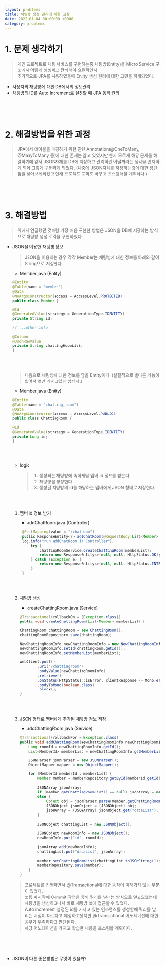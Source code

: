 ```yaml
---
layout: problems 
title: 채팅방 생성 관리에 대한 고찰 
date: 2022-01-04 00:00:00 +0900 
category: problems
---
```


# 1. 문제 생각하기

> 개인 프로젝트로 채팅 서비스를 구현하는중 채팅방(Entity)을 Micro Service 구조에서 어떻게 생성하고 관리해야 효율적인지  
> 추가적으로 JPA를 사용하였을때 Entity 생성 원리에 대한 고민을 하게되었다.

+ 사용자와 채팅방에 대한 DB에서의 정보관리
+ 채팅방의 ID를 Auto Increment로 설정할 때 JPA 동작 원리

<br><br><br>

# 2. 해결방법을 위한 과정

> JPA에서 테이블을 매핑하기 위한 관련 Annotation(@OneToMany, @ManyToMany 등)에 대한 존재는 알고 있었지만 왠지 모르게
> 해당 문제를 해결하기에 앞서 JSON자체를 DB에 저장하고 관리하면 어떨까라는 생각을 먼저하게 되어 그렇게 구현하게 되었다.
> (나중에 JSON자체를 저장하는것에 대한 장단점을 찾아보게되었고 현재 프로젝트 로직도 바꾸고 포스팅해볼 계획이다.)

<br><br><br>

# 3. 해결방법

> 위에서 언급했던 것처럼 가장 처음 구현한 방법은 JSON을 DB에 저장하는 방식으로 채팅방 생성 로직을 구현하였다.

+ JSON을 이용한 채팅방 정보
  > JSON을 이용하는 경우 각각 Member는 채팅방에 대한 정보를 아래와 같이 String으로 저장한다.

    + Member.java (Entity)

    ```java
    @Entity
    @Table(name = "member")
    @Data
    @NoArgsConstructor(access = AccessLevel.PROTECTED)
    public class Member {
  
    @Id
    @GeneratedValue(strategy = GenerationType.IDENTITY)
    private String id;
  
    // ...other info
  
    @Column
    @JsonRawValue
    private String chattingRoomList;  
    }
    ```

  <br><br>

  > 다음으로 채팅방에 대한 정보를 담을 Entity이다. (실질적으로 별다른 기능이 없어서 id만 가지고있는 상태다.)

    + Member.java (Entity)

    ```java
    @Entity
    @Table(name = "chatting_room")
    @Data
    @NoArgsConstructor(access = AccessLevel.PUBLIC)
    public class ChattingRoom {
  
    @Id
    @GeneratedValue(strategy = GenerationType.IDENTITY)
    private Long id;
    }
    ```

  <br><br>

    + logic
      > 1. 생성되는 채팅방에 속하게될 멤버 id 정보를 받는다.
      > 2. 채팅방을 생성한다.
      > 3. 생성된 채팅방의 id를 해당하는 멤버에게 JSON 형태로 저장한다.

  <br><br>

    1. 멤버 id 정보 받기
        + addChatRoom.java (Controller)

       ```java
        @PostMapping(value = "/chatroom")
        public ResponseEntity<?> addChatRoom(@RequestBody List<Member> memberList) {
        log.info("run addChatRoom in Controller");
            try {
                chattingRoomService.createChattingRoom(memberList);
                return new ResponseEntity<>(null, null, HttpStatus.OK);
            } catch (Exception e) {
                return new ResponseEntity<>(null, null, HttpStatus.INTERNAL_SERVER_ERROR);
            }
        }
        ```

  <br><br>

    2. 채팅방 생성
        + createChattingRoom.java (Service)

        ```java
        @Transactional(rollbackOn = {Exception.class})
        public void createChattingRoom(List<Member> memberList) {

        ChattingRoom chattingRoom = new ChattingRoom();
        chattingRoomRepository.save(chattingRoom);

        NewChattingRoomInfo newChattingRoomInfo = new NewChattingRoomInfo();
        newChattingRoomInfo.setId(chattingRoom.getId());
        newChattingRoomInfo.setMemberList(memberList);
        
        webClient.post()
                .uri("/chattingroom")
                .bodyValue(newChattingRoomInfo)
                .retrieve()
                .onStatus(HttpStatus::isError, clientResponse -> Mono.error(Exception::new))
                .bodyToMono(boolean.class)
                .block();
        }
        ```

  <br><br>

    3. JSON 형태로 멤버에게 추가된 채팅방 정보 저장
        + addChattingRoom.java (Service)

        ```java
        @Transactional(rollbackFor = Exception.class)
        public void addChattingRoom(NewChattingRoomInfo newChattingRoomInfo) throws ParseException {
            Long roomId = newChattingRoomInfo.getId();
            List<MemberId> memberList = newChattingRoomInfo.getMemberList();

            JSONParser jsonParser = new JSONParser();
            ObjectMapper mapper = new ObjectMapper();

            for (MemberId memberId : memberList) {
                Member member = memberRepository.getById(memberId.getId());
    
                JSONArray jsonArray;
                if (member.getChattingRoomList() == null) jsonArray = new JSONArray();
                else {
                    Object obj = jsonParser.parse(member.getChattingRoomList());
                    JSONObject jsonObject = (JSONObject) obj;
                    jsonArray = (JSONArray) jsonObject.get("dataList");
                }
    
                JSONObject chattingList = new JSONObject();
    
                JSONObject newRoomInfo = new JSONObject();
                newRoomInfo.put("id", roomId);
    
                jsonArray.add(newRoomInfo);
                chattingList.put("dataList", jsonArray);
    
                member.setChattingRoomList(chattingList.toJSONString());
                memberRepository.save(member);
            }
        }
        ```

  > 프로젝트를 진행하면서 @Transactional에 대한 동작이 이해가지 않는 부분이 있었다.   
  > 보통 마지막에 Commit 작업을 통해 쿼리를 날리는 방식으로 알고있었는데 채팅방을 생성하고나서 바로 채팅방 id에 접근할 수 있었다.  
  > Auto increment 설정된 id를 가지고 있는 인스턴스를 생성할때 쿼리를 날리는 시점이 다르다고 예상하고있지만 @Transactional 어노테이션에 대한 공부가 부족하다고 판단된다.  
  > 해당 어노테이션을 가지고 학습한 내용을 포스팅할 계획이다.

<br><br><br>

+ JSON이 다른 좋은방법은 무엇이 있을까?